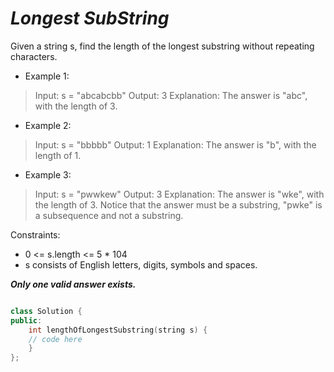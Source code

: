 # _Longest SubString_

Given a string s, find the length of the longest substring without repeating characters.


- Example 1:

> Input: s = "abcabcbb"
> Output: 3
> Explanation: The answer is "abc", with the length of 3.

- Example 2:

> Input: s = "bbbbb"
> Output: 1
> Explanation: The answer is "b", with the length of 1.

- Example 3:

> Input: s = "pwwkew"
> Output: 3
> Explanation: The answer is "wke", with the length of 3.
> Notice that the answer must be a substring, "pwke" is a subsequence and not a substring.
 

Constraints:

- 0 <= s.length <= 5 * 104
- s consists of English letters, digits, symbols and spaces.

**_Only one valid answer exists._**

```c++

class Solution {
public:
	int lengthOfLongestSubstring(string s) {
	// code here
	}
};

```
